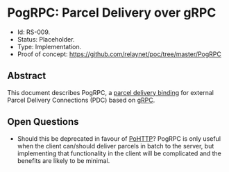# PogRPC: Parcel Delivery over gRPC

- Id: RS-009.
- Status: Placeholder.
- Type: Implementation.
- Proof of concept: https://github.com/relaynet/poc/tree/master/PogRPC

## Abstract

This document describes PogRPC, a [parcel delivery binding](rs000-core.md#parcel-delivery-binding) for external Parcel Delivery Connections (PDC) based on [gRPC](https://grpc.io/).

## Open Questions

- Should this be deprecated in favour of [PoHTTP](rs007-pohttp.md)? PogRPC is only useful when the client can/should deliver parcels in batch to the server, but implementing that functionality in the client will be complicated and the benefits are likely to be minimal.

